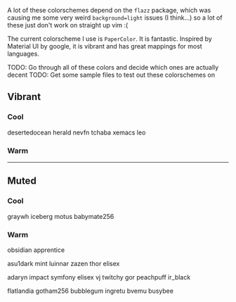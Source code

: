 A lot of these colorschemes depend on the `flazz` package, which was causing me
some very weird `background=light` issues (I think...) so a lot of these just
don't work on straight up vim :(

The current colorscheme I use is `PaperColor`. It is fantastic. Inspired by
Material UI by google, it is vibrant and has great mappings for most languages.

TODO: Go through all of these colors and decide which ones are actually decent
TODO: Get some sample files to test out these colorschemes on

## Vibrant
### Cool
desertedocean
herald
nevfn
tchaba
xemacs
leo

### Warm

---

## Muted
### Cool
graywh
iceberg
motus
babymate256

### Warm
obsidian
apprentice


asu1dark
mint
luinnar
zazen
thor
elisex

adaryn
impact
symfony
elisex
vj
twitchy
gor
peachpuff
ir_black

flatlandia
gotham256
bubblegum
ingretu
bvemu
busybee
